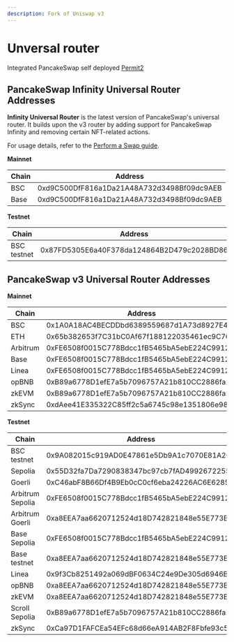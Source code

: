 ```yaml
---
description: Fork of Uniswap v3
---
```


# Unversal router

Integrated PancakeSwap self deployed [Permit2](/contracts/permit2/addresses)

## PancakeSwap Infinity Universal Router Addresses

**Infinity Universal Router** is the latest version of PancakeSwap's universal router. It builds upon the v3 router by adding support for PancakeSwap Infinity and removing certain NFT-related actions.

For usage details, refer to the [Perform a Swap guide](/contracts/infinity/guides/perform-a-swap).

**Mainnet**

| Chain    | Address                                    |
| -------- | ------------------------------------------ |
| BSC      | 0xd9C500DfF816a1Da21A48A732d3498Bf09dc9AEB |
| Base     | 0xd9C500DfF816a1Da21A48A732d3498Bf09dc9AEB |

**Testnet**

| Chain            | Address                                    |
| ---------------- | ------------------------------------------ |
| BSC testnet      | 0x87FD5305E6a40F378da124864B2D479c2028BD86 |

## PancakeSwap v3 Universal Router Addresses

**Mainnet**

| Chain    | Address                                    |
| -------- | ------------------------------------------ |
| BSC      | 0x1A0A18AC4BECDDbd6389559687d1A73d8927E416 |
| ETH      | 0x65b382653f7C31bC0Af67f188122035461ec9C76 |
| Arbitrum | 0xFE6508f0015C778Bdcc1fB5465bA5ebE224C9912 |
| Base     | 0xFE6508f0015C778Bdcc1fB5465bA5ebE224C9912 |
| Linea    | 0xFE6508f0015C778Bdcc1fB5465bA5ebE224C9912 |
| opBNB    | 0xB89a6778D1efE7a5b7096757A21b810CC2886fa1 |
| zkEVM    | 0xB89a6778D1efE7a5b7096757A21b810CC2886fa1 |
| zkSync   | 0xdAee41E335322C85ff2c5a6745c98e1351806e98 |

**Testnet**

| Chain            | Address                                    |
| ---------------- | ------------------------------------------ |
| BSC testnet      | 0x9A082015c919AD0E47861e5Db9A1c7070E81A2C7 |
| Sepolia          | 0x55D32fa7Da7290838347bc97cb7fAD4992672255 |
| Goerli           | 0xC46abF8B66Df4B9Eb0cC0cf6eba24226AC6E6285 |
| Arbitrum Sepolia | 0xFE6508f0015C778Bdcc1fB5465bA5ebE224C9912 |
| Arbitrum Goerli  | 0xa8EEA7aa6620712524d18D742821848e55E773B5 |
| Base Sepolia     | 0xFE6508f0015C778Bdcc1fB5465bA5ebE224C9912 |
| Base testnet     | 0xa8EEA7aa6620712524d18D742821848e55E773B5 |
| Linea            | 0x9f3Cb8251492a069dBF0634C24e9De305d6946B8 |
| opBNB            | 0xa8EEA7aa6620712524d18D742821848e55E773B5 |
| zkEVM            | 0xa8EEA7aa6620712524d18D742821848e55E773B5 |
| Scroll Sepolia   | 0xB89a6778D1efE7a5b7096757A21b810CC2886fa1 |
| zkSync           | 0xCa97D1FAFCEa54EFc68d66eA914AB2F8Fbfe93c5 |
